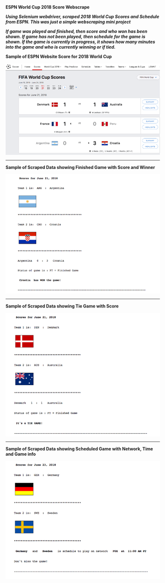 **ESPN World Cup 2018 Score Webscrape**

***Using Selenium webdriver, scraped 2018 World Cup Scores and Schedule from ESPN. This was just a simple webscraping mini project***

***If game was played and finished, then score and who won has been shown. If game has not been played, then schedule for the game is shown. If the game is currently in progress, it shows how many minutes into the game and who is currently winning or if tied.***

**Sample of ESPN Website Score for 2018 World Cup**

<img src='images/ESPN_WorldCup_2018_Sample_Score.png'>

-----------------------------------------------------------------------------------

**Sample of Scraped Data showing Finished Game with Score and Winner**

<img src='images/FinishedGame.png'>


-----------------------------------------------------------------------------------

**Sample of Scraped Data showing Tie Game with Score**

<img src='images/TieGame.png'>

-----------------------------------------------------------------------------------

**Sample of Scraped Data showing Scheduled Game with Network, Time and Game info**

<img src='images/ScheduledGame.png'>
